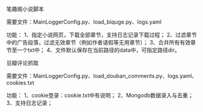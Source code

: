 笔趣阁小说脚本

需要文件：MainLoggerConfig.py、load_biquge.py、logs.yaml

功能：
1、指定小说网页，下载全部章节，支持日志记录下载过程；
2、过滤章节中的广告段落，过滤无效章节（例如作者请假等无用章节）；
3、合并所有有效章节至一个txt中；
4、文件默认保存在当前路径的data中，可指定路径dir。


豆瓣评论抓取

需要文件：MainLoggerConfig.py、load_douban_comments.py、logs.yaml、cookies.txt

功能：
1、cookie登录：cookie.txt中有说明；
2、Mongodb数据录入与去重；
3、支持日志记录；


